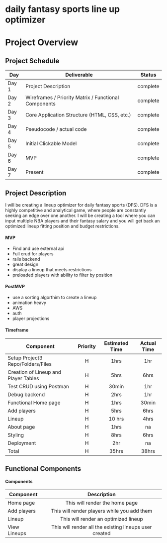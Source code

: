 # daily fantasy sports line up optimizer 
# Project Overview

## Project Schedule

|  Day | Deliverable | Status
|---|---| ---|
|Day 1| Project Description | complete
|Day 2| Wireframes / Priority Matrix / Functional Components | complete
|Day 3| Core Application Structure (HTML, CSS, etc.) | complete
|Day 4| Pseudocode / actual code | complete
|Day 5| Initial Clickable Model  | complete
|Day 6| MVP | complete
|Day 7| Present | complete


## Project Description

I will be creating a lineup optimizer for daily fantasy sports (DFS). DFS is a highly competitive and analytical game, where people are constantly seeking an edge over one another. I will be creating a tool where you can input multiple NBA players and their fantasy salary and you will get back an optimized lineup fitting position and budget restrictions.




#### MVP 

- Find and use external api 
- Full crud for players
- rails backend
- great design 
- display a lineup that meets restrictions
- preloaded players with ability to filter by position

#### PostMVP 

- use a sorting algorthim to create a lineup
- animation heavy
- AWS 
- auth
- player projections

#### Timeframe
| Component | Priority | Estimated Time | Actual Time |
| --- | :---: |  :---: | :---: |
| Setup Project3 Repo/Folders/Files | H | 1hrs| 1hr |
| Creation of Lineup and Player Tables | H | 5hrs| 6hrs |
| Test CRUD using Postman | H | 30min| 1hr |
| Debug backend | H | 2hrs|  1hr|
| Functional Home page | H | 1hrs| 30min  |
| Add players | H | 5hrs| 6hrs |
| Lineup | H | 10 hrs| 4hrs |
| About page | H | 1hrs| na |
| Styling | H | 8hrs| 6hrs  |
| Deployment | H | 2hr| na |
| Total | H | 35hrs| 38hrs | 



## Functional Components

#### Components
| Component | Description | 
| --- | :---: |  
| Home page | This will render the home page | 
| Add players | This will render players while you add them | 
| Lineup | This will render an optimized lineup | 
| View Lineups | This will render all the existing lineups user created | 





